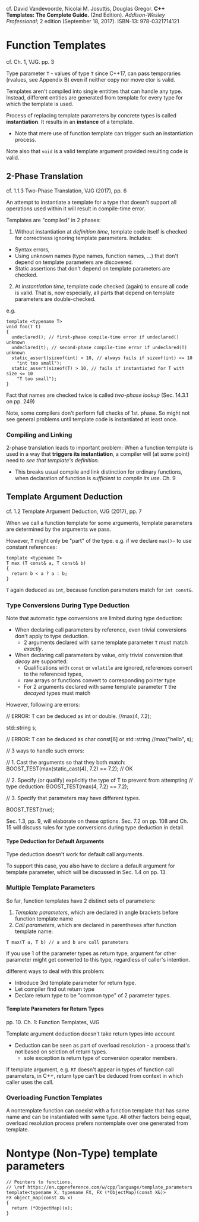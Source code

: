 cf. David Vandevoorde, Nicolai M. Josuttis, Douglas Gregor. **C++ Templates: The Complete Guide.** (2nd Edition). *Addison-Wesley Professional*; 2 edition (September 18, 2017). ISBN-13: 978-0321714121

# Function Templates

cf. Ch. 1, VJG. pp. 3

Type parameter `T` - values of type `T` since C++17, can pass temporaries (rvalues, see Appendix B) even if neither copy nor move ctor is valid.

Templates aren't compiled into single entitites that can handle any type. Instead, different entities are generated from template for every type for which the template is used.

Process of replacing template parameters by concrete types is called **instantiation**. It results in an **instance** of a template.
- Note that mere use of function template can trigger such an instantiation process.

Note also that `void` is a valid template argument provided resulting code is valid.

## 2-Phase Translation

cf. 1.1.3 Two-Phase Translation, VJG (2017), pp. 6

An attempt to instantiate a template for a type that doesn't support all operations used within it will result in compile-time error.

Templates are "compiled" in 2 phases:
1. Without instantiation at *definition time*, template code itself is checked for correctness ignoring template parameters. Includes:
  - Syntax errors, 
  - Using unknown names (type names, function names, ...) that don't depend on template parameters are discovered.
  - Static assertions that don't depend on template parameters are checked.
2. At *instantiation time*, template code checked (again) to ensure all code is valid. That is, now especially, all parts that depend on template parameters are double-checked.

e.g.

```
template <typename T>
void foo(T t)
{
  undeclared(); // first-phase compile-time error if undeclared() unknown
  undeclared(t); // second-phase compile-time error if undeclared(T) unknown
  static_assert(sizeof(int) > 10, // always fails if sizeof(int) <= 10
    "int too small");
  static_assert(sizeof(T) > 10, // fails if instantiated for T with size <= 10
    "T too small");
}
```
Fact that names are checked twice is called *two-phase lookup* (Sec. 14.3.1 on pp. 249)

Note, some compilers don't perform full checks of 1st. phase. So might not see general problems until template code is instantiated at least once.

### Compiling and Linking

2-phase translation leads to important problem: When a function template is used in a way that **triggers its instantiation**, a compiler will (at some point) need to *see that template's definition.*
* This breaks usual compile and link distinction for ordinary functions, when declaration of function is *sufficient to compile its use*. Ch. 9

## Template Argument Deduction

cf. 1.2 Template Argument Deduction, VJG (2017), pp. 7

When we call a function template for some arguments, template parameters are determined by the arguments we pass.

However, `T` might only be "part" of the type. e.g. if we declare `max()~` to use constant references:
```
template <typename T>
T max (T const& a, T const& b)
{
  return b < a ? a : b;
}
```
`T` again deduced as `int`, because function parameters match for `int const&`.

### Type Conversions During Type Deduction

Note that automatic type conversions are limited during type deduction:
* When declaring call parameters by reference, even trivial conversions don't apply to type deduction.
  - 2 arguments declared with same template parameter `T` must match *exactly*.
* When declaring call parameters by value, only trivial conversion that *decay* are supported: 
  - Qualifications with `const` or `volatile` are ignored, references convert to the referenced types,
  - raw arrays or functions convert to corresponding pointer type
  - For 2 arguments declared with same template parameter `T` the *decayed* types must match

However, following are errors:


  // ERROR: T can be deduced as int or double.
  //max(4, 7.2);

  std::string s;

  // ERROR: T can be deduced as char const[6] or std::string
  //max("hello", s);

  // 3 ways to handle such errors:

  // 1. Cast the arguments so that they both match:
  BOOST_TEST(max(static_cast<double>(4), 7.2) == 7.2); // OK

  // 2. Specify (or qualify) explicitly the type of T to prevent from attempting
  // type deduction:
  BOOST_TEST(max<double>(4, 7.2) == 7.2);

  // 3. Specify that parameters may have different types.
  
  BOOST_TEST(true);

Sec. 1.3, pp. 9, will elaborate on these options. Sec. 7.2 on pp. 108 and Ch. 15 will discuss rules for type conversions during type deduction in detail.


#### Type Deduction for Default Arguments

Type deduction doesn't work for default call arguments.

To support this case, you also have to declare a default argument for template parameter, which will be discussed in Sec. 1.4 on pp. 13.

### Multiple Template Parameters

So far, function templates have 2 distinct sets of parameters:
1. *Template parameters*, which are declared in angle brackets before function template name
2. *Call parameters*, which are declared in parentheses after function template name:
```
T max(T a, T b) // a and b are call parameters
```

If you use 1 of the parameter types as return type, argument for other parameter might get converted to this type, regardless of caller's intention.

different ways to deal with this problem:
* Introduce 3rd template parameter for return type.
* Let compiler find out return type
* Declare return type to be "common type" of 2 parameter types.

#### Template Parameters for Return Types
pp. 10. Ch. 1: Function Templates, VJG

Template argument deduction doesn't take return types into account
- Deduction can be seen as part of overload resolution - a process that's not based on selction of return types. 
  * sole exception is return type of conversion operator members.

If template argument, e.g. `RT` doesn't appear in types of function call parameters, in C++, return type can't be deduced from context in which caller uses the call.


### Overloading Function Templates

A nontemplate function can coexist with a function template that has same name and can be instantiated with same type. All other factors being equal, overload resolution process prefers nontemplate over one generated from template.

# Nontype (Non-Type) template parameters

```
// Pointers to functions.
// \ref https://en.cppreference.com/w/cpp/language/template_parameters
template<typename X, typename FX, FX (*ObjectMap)(const X&)>
FX object_map(const X& x)
{
  return (*ObjectMap)(x);
}
```